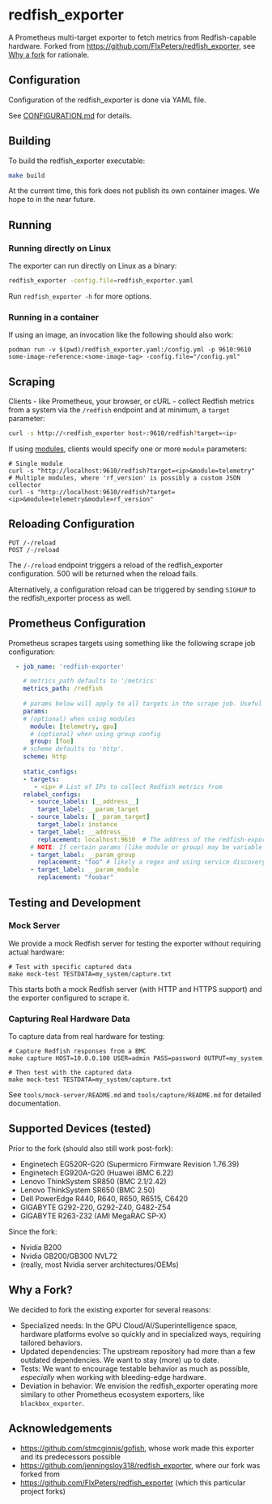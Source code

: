 # redfish_exporter

A Prometheus multi-target exporter to fetch metrics from Redfish-capable hardware.
Forked from https://github.com/FlxPeters/redfish_exporter, see [Why a fork](#why-a-fork) for rationale.

## Configuration

Configuration of the redfish_exporter is done via YAML file.

See [CONFIGURATION.md](./docs/CONFIGURATION.md) for details.

## Building

To build the redfish_exporter executable:

```sh
make build
```

At the current time, this fork does not publish its own container images. We hope to in the near future.

## Running

### Running directly on Linux

The exporter can run directly on Linux as a binary:

```sh
redfish_exporter -config.file=redfish_exporter.yaml
```
Run `redfish_exporter -h` for more options.

### Running in a container

If using an image, an invocation like the following should also work:

``` shell
podman run -v $(pwd)/redfish_exporter.yaml:/config.yml -p 9610:9610  some-image-reference:<some-image-tag> -config.file="/config.yml"
```

## Scraping

Clients - like Prometheus, your browser, or cURL - collect Redfish metrics from a system via the `/redfish` endpoint and at minimum, a `target` parameter:

```sh
curl -s http://<redfish_exporter host>:9610/redfish?target=<ip>
```

If using [modules](#configuration), clients would specify one or more `module` parameters:

``` shell
# Single module
curl -s "http://localhost:9610/redfish?target=<ip>&module=telemetry"
# Multiple modules, where 'rf_version' is possibly a custom JSON collector
curl -s "http://localhost:9610/redfish?target=<ip>&module=telemetry&module=rf_version"
```

## Reloading Configuration

```
PUT /-/reload
POST /-/reload
```

The `/-/reload` endpoint triggers a reload of the redfish_exporter configuration.
500 will be returned when the reload fails.

Alternatively, a configuration reload can be triggered by sending `SIGHUP` to the redfish_exporter process as well.

## Prometheus Configuration

Prometheus scrapes targets using something like the following scrape job configuration:

```yaml
  - job_name: 'redfish-exporter'

    # metrics_path defaults to '/metrics'
    metrics_path: /redfish
    
    # params below will apply to all targets in the scrape job. Useful in homogeneous hardware deployments (like job-by-hardware-type)
    params:
    # (optional) when using modules
      module: [telemetry, gpu]
      # (optional) when using group config
      group: [foo]
    # scheme defaults to 'http'.
    scheme: http
    
    static_configs:
    - targets:
       - <ip> # List of IPs to collect Redfish metrics from
    relabel_configs:
      - source_labels: [__address__]
        target_label: __param_target
      - source_labels: [__param_target]
        target_label: instance
      - target_label: __address__
        replacement: localhost:9610  # The address of the redfish-exporter
      # NOTE: If certain params (like module or group) may be variable per host in the job, often depending on service discovery, do not use 'params' above but instead add relabels like so:
      - target_label: __param_group
        replacement: "foo" # likely a regex and using service discovery data
      - target_label: __param_module
        replacement: "foobar"
```

## Testing and Development

### Mock Server

We provide a mock Redfish server for testing the exporter without requiring actual hardware:

```shell
# Test with specific captured data
make mock-test TESTDATA=my_system/capture.txt
```

This starts both a mock Redfish server (with HTTP and HTTPS support) and the exporter configured to scrape it.

### Capturing Real Hardware Data

To capture data from real hardware for testing:

```shell
# Capture Redfish responses from a BMC
make capture HOST=10.0.0.100 USER=admin PASS=password OUTPUT=my_system

# Then test with the captured data
make mock-test TESTDATA=my_system/capture.txt
```

See `tools/mock-server/README.md` and `tools/capture/README.md` for detailed documentation.

## Supported Devices (tested)

Prior to the fork (should also still work post-fork):

- Enginetech EG520R-G20 (Supermicro Firmware Revision 1.76.39)
- Enginetech EG920A-G20 (Huawei iBMC 6.22)
- Lenovo ThinkSystem SR850 (BMC 2.1/2.42)
- Lenovo ThinkSystem SR650 (BMC 2.50)
- Dell PowerEdge R440, R640, R650, R6515, C6420
- GIGABYTE G292-Z20, G292-Z40, G482-Z54
- GIGABYTE R263-Z32 (AMI MegaRAC SP-X)

Since the fork:
- Nvidia B200
- Nvidia GB200/GB300 NVL72
- (really, most Nvidia server architectures/OEMs)

## Why a Fork?

We decided to fork the existing exporter for several reasons:

- Specialized needs: In the GPU Cloud/AI/Superintelligence space, hardware platforms evolve so quickly and in specialized ways, requiring tailored behaviors.
- Updated dependencies: The upstream repository had more than a few outdated dependencies. We want to stay (more) up to date.
- Tests: We want to encourage testable behavior as much as possible, _especially_ when working with bleeding-edge hardware.
- Deviation in behavior: We envision the redfish_exporter operating more similary to other Prometheus ecosystem exporters, like `blackbox_exporter`.

## Acknowledgements

* https://github.com/stmcginnis/gofish, whose work made this exporter and its predecessors possible
* https://github.com/jenningsloy318/redfish_exporter, where our fork was forked from
* https://github.com/FlxPeters/redfish_exporter (which this particular project forks)
